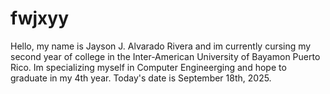 # fwjxyy

Hello, my name is Jayson J. Alvarado Rivera and im currently cursing my second year of college in the Inter-American University of Bayamon Puerto Rico. Im specializing myself in Computer Engineerging and hope to graduate in my 4th year. 
Today's date is September 18th, 2025. 
